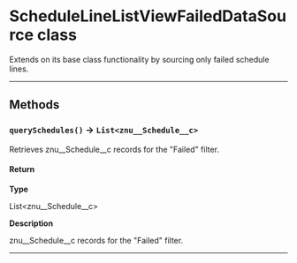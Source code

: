 # ScheduleLineListViewFailedDataSource class

Extends on its base class functionality by sourcing only failed schedule lines.

---
## Methods
### `querySchedules()` → `List<znu__Schedule__c>`

Retrieves znu__Schedule__c records for the "Failed" filter.

#### Return

**Type**

List<znu__Schedule__c>

**Description**

znu__Schedule__c records for the "Failed" filter.

---

